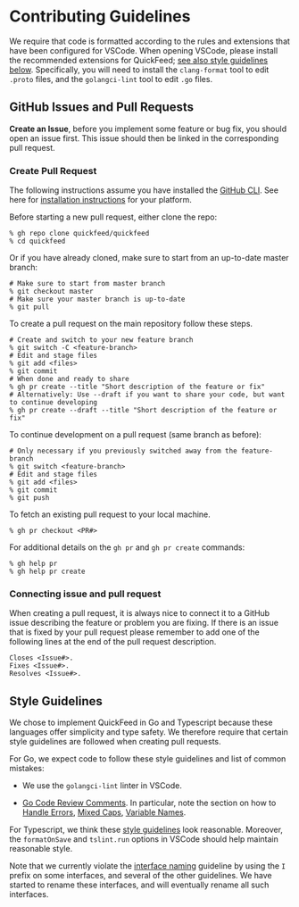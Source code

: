 # Contributing Guidelines

We require that code is formatted according to the rules and extensions that have been configured for VSCode.
When opening VSCode, please install the recommended extensions for QuickFeed; [see also style guidelines below](#style-guidelines).
Specifically, you will need to install the `clang-format` tool to edit `.proto` files, and the `golangci-lint` tool to edit `.go` files.

## GitHub Issues and Pull Requests

**Create an Issue**, before you implement some feature or bug fix, you should open an issue first.
This issue should then be linked in the corresponding pull request.

### Create Pull Request

The following instructions assume you have installed the [GitHub CLI](https://github.com/cli/cli).
See here for [installation instructions](https://github.com/cli/cli#installation) for your platform.

Before starting a new pull request, either clone the repo:

```shell
% gh repo clone quickfeed/quickfeed
% cd quickfeed
```

Or if you have already cloned, make sure to start from an up-to-date master branch:

```shell
# Make sure to start from master branch
% git checkout master
# Make sure your master branch is up-to-date
% git pull
```

To create a pull request on the main repository follow these steps.

```shell
# Create and switch to your new feature branch
% git switch -C <feature-branch>
# Edit and stage files
% git add <files>
% git commit
# When done and ready to share
% gh pr create --title "Short description of the feature or fix"
# Alternatively: Use --draft if you want to share your code, but want to continue developing
% gh pr create --draft --title "Short description of the feature or fix"
```

To continue development on a pull request (same branch as before):

```shell
# Only necessary if you previously switched away from the feature-branch
% git switch <feature-branch>
# Edit and stage files
% git add <files>
% git commit
% git push
```

To fetch an existing pull request to your local machine.

```shell
% gh pr checkout <PR#>
```

For additional details on the `gh pr` and `gh pr create` commands:

```shell
% gh help pr
% gh help pr create
```

### Connecting issue and pull request

When creating a pull request, it is always nice to connect it to a GitHub issue describing the feature or problem you are fixing.
If there is an issue that is fixed by your pull request please remember to add one of the following lines at the end of the pull request description.

```text
Closes <Issue#>.
Fixes <Issue#>.
Resolves <Issue#>.
```

## Style Guidelines

We chose to implement QuickFeed in Go and Typescript because these languages offer simplicity and type safety.
We therefore require that certain style guidelines are followed when creating pull requests.

For Go, we expect code to follow these style guidelines and list of common mistakes:

- We use the `golangci-lint` linter in VSCode.

- [Go Code Review Comments](https://go.dev/wiki/CodeReviewComments).
  In particular, note the section on how to
  [Handle Errors](https://go.dev/wiki/CodeReviewComments#handle-errors),
  [Mixed Caps](https://go.dev/wiki/CodeReviewComments#mixed-caps),
  [Variable Names](https://go.dev/wiki/CodeReviewComments#variable-names).

For Typescript, we think these [style guidelines](https://github.com/basarat/typescript-book/blob/master/docs/styleguide/styleguide.md) look reasonable.
Moreover, the `formatOnSave` and `tslint.run` options in VSCode should help maintain reasonable style.

Note that we currently violate the [interface naming](https://github.com/basarat/typescript-book/blob/master/docs/styleguide/styleguide.md#interface)
guideline by using the `I` prefix on some interfaces, and several of the other guidelines.
We have started to rename these interfaces, and will eventually rename all such interfaces.
